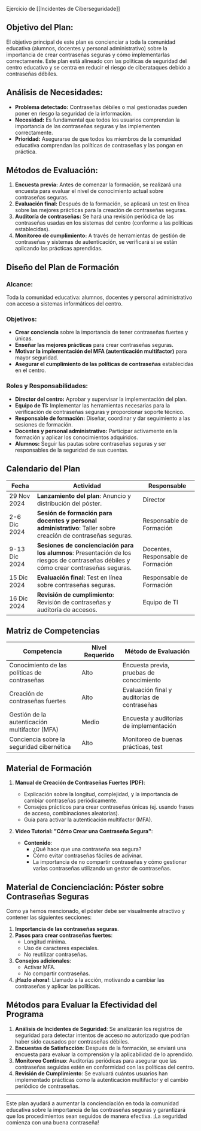 
Ejercicio de [[Incidentes de Ciberseguridade]]

## Objetivo del Plan:
El objetivo principal de este plan es concienciar a toda la comunidad educativa (alumnos, docentes y personal administrativo) sobre la importancia de crear contraseñas seguras y cómo implementarlas correctamente. Este plan está alineado con las políticas de seguridad del centro educativo y se centra en reducir el riesgo de ciberataques debido a contraseñas débiles.

## Análisis de Necesidades:
- **Problema detectado:** Contraseñas débiles o mal gestionadas pueden poner en riesgo la seguridad de la información.
- **Necesidad:** Es fundamental que todos los usuarios comprendan la importancia de las contraseñas seguras y las implementen correctamente.
- **Prioridad:** Asegurarse de que todos los miembros de la comunidad educativa comprendan las políticas de contraseñas y las pongan en práctica.

## Métodos de Evaluación:
1. **Encuesta previa:** Antes de comenzar la formación, se realizará una encuesta para evaluar el nivel de conocimiento actual sobre contraseñas seguras.
2. **Evaluación final:** Después de la formación, se aplicará un test en línea sobre las mejores prácticas para la creación de contraseñas seguras.
3. **Auditoría de contraseñas:** Se hará una revisión periódica de las contraseñas usadas en los sistemas del centro (conforme a las políticas establecidas).
4. **Monitoreo de cumplimiento:** A través de herramientas de gestión de contraseñas y sistemas de autenticación, se verificará si se están aplicando las prácticas aprendidas.

## Diseño del Plan de Formación

### Alcance:
Toda la comunidad educativa: alumnos, docentes y personal administrativo con acceso a sistemas informáticos del centro.

### Objetivos:
- **Crear conciencia** sobre la importancia de tener contraseñas fuertes y únicas.
- **Enseñar las mejores prácticas** para crear contraseñas seguras.
- **Motivar la implementación del MFA (autenticación multifactor)** para mayor seguridad.
- **Asegurar el cumplimiento de las políticas de contraseñas** establecidas en el centro.

### Roles y Responsabilidades:
- **Director del centro:** Aprobar y supervisar la implementación del plan.
- **Equipo de TI:** Implementar las herramientas necesarias para la verificación de contraseñas seguras y proporcionar soporte técnico.
- **Responsable de formación:** Diseñar, coordinar y dar seguimiento a las sesiones de formación.
- **Docentes y personal administrativo:** Participar activamente en la formación y aplicar los conocimientos adquiridos.
- **Alumnos:** Seguir las pautas sobre contraseñas seguras y ser responsables de la seguridad de sus cuentas.

## Calendario del Plan

| **Fecha**           | **Actividad**                                                   | **Responsable**        |
|---------------------|-----------------------------------------------------------------|------------------------|
| 29 Nov 2024         | **Lanzamiento del plan**: Anuncio y distribución del póster.    | Director               |
| 2-6 Dic 2024        | **Sesión de formación para docentes y personal administrativo**: Taller sobre creación de contraseñas seguras. | Responsable de Formación |
| 9-13 Dic 2024       | **Sesiones de concienciación para los alumnos**: Presentación de los riesgos de contraseñas débiles y cómo crear contraseñas seguras. | Docentes, Responsable de Formación |
| 15 Dic 2024         | **Evaluación final**: Test en línea sobre contraseñas seguras.  | Responsable de Formación |
| 16 Dic 2024         | **Revisión de cumplimiento**: Revisión de contraseñas y auditoría de accesos. | Equipo de TI           |

## Matriz de Competencias

| **Competencia**                           | **Nivel Requerido** | **Método de Evaluación**               |
|-------------------------------------------|---------------------|----------------------------------------|
| Conocimiento de las políticas de contraseñas | Alto                | Encuesta previa, pruebas de conocimiento |
| Creación de contraseñas fuertes           | Alto                | Evaluación final y auditorías de contraseñas |
| Gestión de la autenticación multifactor (MFA) | Medio               | Encuesta y auditorías de implementación |
| Conciencia sobre la seguridad cibernética | Alto                | Monitoreo de buenas prácticas, test |

## Material de Formación

1. **Manual de Creación de Contraseñas Fuertes (PDF)**:
   - Explicación sobre la longitud, complejidad, y la importancia de cambiar contraseñas periódicamente.
   - Consejos prácticos para crear contraseñas únicas (ej. usando frases de acceso, combinaciones aleatorias).
   - Guía para activar la autenticación multifactor (MFA).

2. **Video Tutorial: "Cómo Crear una Contraseña Segura"**:
   - **Contenido**:
     - ¿Qué hace que una contraseña sea segura?
     - Cómo evitar contraseñas fáciles de adivinar.
     - La importancia de no compartir contraseñas y cómo gestionar varias contraseñas utilizando un gestor de contraseñas.

## Material de Concienciación: Póster sobre Contraseñas Seguras

Como ya hemos mencionado, el póster debe ser visualmente atractivo y contener las siguientes secciones:

1. **Importancia de las contraseñas seguras**.
2. **Pasos para crear contraseñas fuertes**:
   - Longitud mínima.
   - Uso de caracteres especiales.
   - No reutilizar contraseñas.
3. **Consejos adicionales**:
   - Activar MFA.
   - No compartir contraseñas.
4. **¡Hazlo ahora!**: Llamado a la acción, motivando a cambiar las contraseñas y aplicar las políticas.

## Métodos para Evaluar la Efectividad del Programa

1. **Análisis de Incidentes de Seguridad**: Se analizarán los registros de seguridad para detectar intentos de acceso no autorizado que podrían haber sido causados por contraseñas débiles.
2. **Encuestas de Satisfacción**: Después de la formación, se enviará una encuesta para evaluar la comprensión y la aplicabilidad de lo aprendido.
3. **Monitoreo Continuo**: Auditorías periódicas para asegurar que las contraseñas seguidas estén en conformidad con las políticas del centro.
4. **Revisión de Cumplimiento**: Se evaluará cuántos usuarios han implementado prácticas como la autenticación multifactor y el cambio periódico de contraseñas.

---

Este plan ayudará a aumentar la concienciación en toda la comunidad educativa sobre la importancia de las contraseñas seguras y garantizará que los procedimientos sean seguidos de manera efectiva. ¡La seguridad comienza con una buena contraseña!
